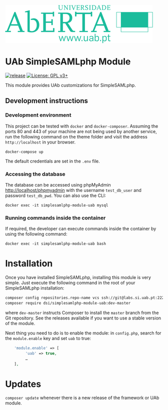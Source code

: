 ![Universidade Aberta](public/assets/img/UAb.svg )

# UAb SimpleSAMLphp Module <!-- omit in toc -->

[![release](https://labs.si.uab.pt/dsi/simplesamlphp-module-uab/-/badges/release.svg)](https://labs.si.uab.pt/dsi/simplesamlphp-module-uab/-/releases/permalink/latest) [![License: GPL v3+](https://img.shields.io/badge/License-GPL%20v3%2B-blue.svg)](https://www.gnu.org/licenses/gpl-3.0)


This module provides UAb customizations for SimpleSAMLphp.


## Development instructions

### Development environment

This project can be tested with `docker` and `docker-composer`.
Assuming the ports 80 and 443 of your machine are not being used by another service, run the following command on the theme folder and visit the address `http://localhost` in your browser.
```console
docker-compose up
```

The default credentials are set in the `.env` file. 

### Accessing the database

The database can be accessed using phpMyAdmin [http://localhost/phpmyadmin](http://localhost/phpmyadmin) with the username `test_db_user` and password `test_db_pwd`. You can also use the CLI:

```console
docker exec -it simplesamlphp-module-uab mysql
```

### Running commands inside the container

If required, the developer can execute commands inside the container by using the following command:

```console
docker exec -it simplesamlphp-module-uab bash
```

# Installation

Once you have installed SimpleSAMLphp, installing this module is very simple.
Just execute the following command in the root of your SimpleSAMLphp
installation:

```bash
composer config repositories.repo-name vcs ssh://git@labs.si.uab.pt:2222/dsi/simplesamlphp-module-uab.git
composer require dsi/simplesamlphp-module-uab:dev-master
```

where `dev-master` instructs Composer to install the `master` branch from the
Git repository. See the releases available if you want to use a stable version of the module.

Next thing you need to do is to enable the module: in `config.php`,
search for the `module.enable` key and set `uab` to true:

```php
    'module.enable' => [
         'uab' => true,
         …
    ],
```
# Updates

`composer update` whenever there is a new release of the framework or UAb module.